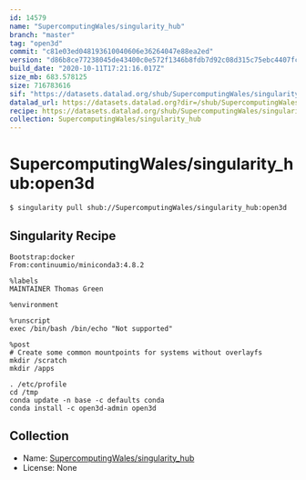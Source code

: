 ```yaml
---
id: 14579
name: "SupercomputingWales/singularity_hub"
branch: "master"
tag: "open3d"
commit: "c81e03ed048193610040606e36264047e88ea2ed"
version: "d86b8ce77238045de43400c0e572f1346b8fdb7d92c08d315c75ebc4407fc847"
build_date: "2020-10-11T17:21:16.017Z"
size_mb: 683.578125
size: 716783616
sif: "https://datasets.datalad.org/shub/SupercomputingWales/singularity_hub/open3d/2020-10-11-c81e03ed-d86b8ce7/d86b8ce77238045de43400c0e572f1346b8fdb7d92c08d315c75ebc4407fc847.sif"
datalad_url: https://datasets.datalad.org?dir=/shub/SupercomputingWales/singularity_hub/open3d/2020-10-11-c81e03ed-d86b8ce7/
recipe: https://datasets.datalad.org/shub/SupercomputingWales/singularity_hub/open3d/2020-10-11-c81e03ed-d86b8ce7/Singularity
collection: SupercomputingWales/singularity_hub
---
```


# SupercomputingWales/singularity_hub:open3d

```bash
$ singularity pull shub://SupercomputingWales/singularity_hub:open3d
```

## Singularity Recipe

```singularity
Bootstrap:docker  
From:continuumio/miniconda3:4.8.2

%labels
MAINTAINER Thomas Green

%environment

%runscript
exec /bin/bash /bin/echo "Not supported"

%post
# Create some common mountpoints for systems without overlayfs
mkdir /scratch
mkdir /apps

. /etc/profile
cd /tmp
conda update -n base -c defaults conda
conda install -c open3d-admin open3d
```

## Collection

 - Name: [SupercomputingWales/singularity_hub](https://github.com/SupercomputingWales/singularity_hub)
 - License: None

